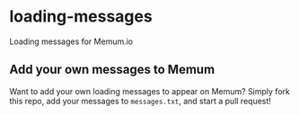 # loading-messages
Loading messages for Memum.io

## Add your own messages to Memum
Want to add your own loading messages to appear on Memum? Simply fork this repo, add your messages to `messages.txt`, and start a pull request!
